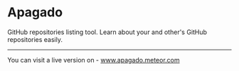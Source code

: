 Apagado
===================

GitHub repositories listing tool. Learn about your and other's GitHub repositories easily.

----------

You can visit a live version on - www.apagado.meteor.com